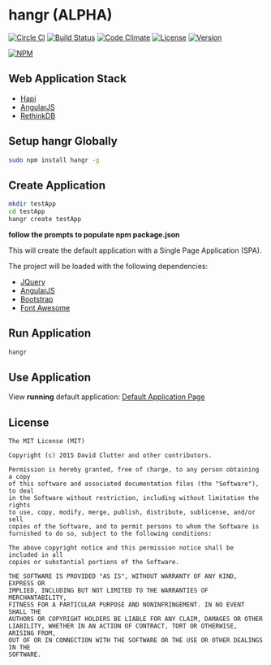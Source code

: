 # hangr **(ALPHA)**

[![Circle CI](https://circleci.com/gh/hangr/hangr/tree/master.svg?style=svg)](https://circleci.com/gh/hangr/hangr/tree/master)
[![Build Status](http://jenkins.hangr.software/buildStatus/icon?job=hangr)](http://jenkins.hangr.software/job/hangr/)
[![Code Climate](https://codeclimate.com/github/hangr/hangr/badges/gpa.svg)](https://codeclimate.com/github/hangr/hangr)
[![License](https://img.shields.io/npm/l/hangr.svg)](http://opensource.org/licenses/MIT)
[![Version](https://img.shields.io/npm/v/hangr.svg)](https://www.npmjs.com/package/hangr)

[![NPM](https://nodei.co/npm/hangr.png?downloads=true&stars=true)](https://nodei.co/npm/hangr/)

## Web Application Stack

* [Hapi](http://hapijs.com)
* [AngularJS](https://angularjs.org)
* [RethinkDB](https://www.rethinkdb.com)


## Setup hangr Globally
```bash
sudo npm install hangr -g
```

## Create Application
```bash
mkdir testApp
cd testApp
hangr create testApp
```
**follow the prompts to populate npm package.json**

This will create the default application with a Single Page Application (SPA).

The project will be loaded with the following dependencies:
* [JQuery](https://jquery.com)
* [AngularJS](https://angularjs.org)
* [Bootstrap](http://getbootstrap.com)
* [Font Awesome](https://fortawesome.github.io/Font-Awesome/)

## Run Application
```bash
hangr
```

## Use Application
View **running** default application: [Default Application Page](http://localhost:55555)

## License

```text
The MIT License (MIT)

Copyright (c) 2015 David Clutter and other contributors.

Permission is hereby granted, free of charge, to any person obtaining a copy
of this software and associated documentation files (the "Software"), to deal
in the Software without restriction, including without limitation the rights
to use, copy, modify, merge, publish, distribute, sublicense, and/or sell
copies of the Software, and to permit persons to whom the Software is
furnished to do so, subject to the following conditions:

The above copyright notice and this permission notice shall be included in all
copies or substantial portions of the Software.

THE SOFTWARE IS PROVIDED "AS IS", WITHOUT WARRANTY OF ANY KIND, EXPRESS OR
IMPLIED, INCLUDING BUT NOT LIMITED TO THE WARRANTIES OF MERCHANTABILITY,
FITNESS FOR A PARTICULAR PURPOSE AND NONINFRINGEMENT. IN NO EVENT SHALL THE
AUTHORS OR COPYRIGHT HOLDERS BE LIABLE FOR ANY CLAIM, DAMAGES OR OTHER
LIABILITY, WHETHER IN AN ACTION OF CONTRACT, TORT OR OTHERWISE, ARISING FROM,
OUT OF OR IN CONNECTION WITH THE SOFTWARE OR THE USE OR OTHER DEALINGS IN THE
SOFTWARE.
```
